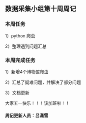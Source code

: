 ## 数据采集小组第十周周记

### 本周任务

1）python 爬虫

2）整理遇到问题汇总

### 本周完成任务

1）新增4个博物馆爬虫

2）汇总了疑难问题，并解决了部分问题

3）文档更新

大家五一快乐！！！该加班啦！！

#### 周记更新人员：吕潇雪
